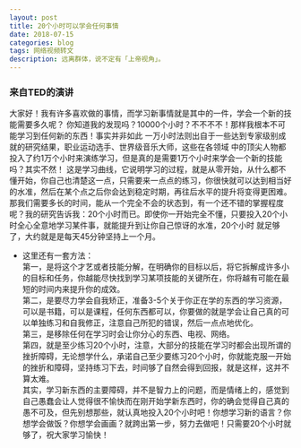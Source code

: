 ```yaml
---
layout: post
title: 20个小时可以学会任何事情
date: 2018-07-15
categories: blog
tags: 网络视频转文
description: 远离群体，说不定有「上帝视角」。
---
```


### 来自TED的演讲
大家好！我有许多喜欢做的事情，而学习新事情就是其中的一件，学会一个新的技能需要多久呢？
你知道我的发现吗？10000个小时？不不不不！那样我根本不可能学习到任何新的东西！事实并非如此
一万小时法则出自于一些达到专家级别成就的研究结果，职业运动选手、世界级音乐大师，这些在各领域
中的顶尖人物都投入了约1万个小时来演练学习，但是真的是需要1万个小时来学会一个新的技能吗？其实不然！
这是学习曲线，它说明学习的过程，就是从零开始，从什么都不懂开始，你自己也清楚这一点，只需要来一点点的练习，你很快就可以达到相当好的水准，然后在某个点之后你会达到稳定时期，再往后水平的提升将变得更困难。
那我们需要多长的时间，能从一个完全不会的状态到，有一个还不错的掌握程度呢？我的研究告诉我：20个小时而已。即使你一开始完全不懂，只要投入20个小时全心全意地学习某件事，就能提升到让你自己惊讶的水准，20个小时
就足够了，大约就是是每天45分钟坚持上一个月。  
- 这里还有一套方法：  
第一，是将这个才艺或者技能分解，在明确你的目标以后，将它拆解成许多小的目标和任务，你越能尽快找到学习某项技能的关键所在，你将越有可能在最短的时间内来提升你的成效。  
第二，是要尽力学会自我矫正，准备3-5个关于你正在学的东西的学习资源，可以是书籍，可以是课程，任何东西都可以，你要做的就是学会让自己真的可以单独练习和自我修正，注意自己所犯的错误，然后一点点地优化。  
第三，是移除任何在学习时会让你分心的东西、电视、网络。  
第四，就是至少练习20个小时，注意，大部分的技能在学习时都会出现所谓的挫折障碍，无论想学什么，承诺自己至少要练习20个小时，你就能克服一开始的挫折和障碍，坚持练习下去，时间够了自然会得到回报，就是这样，这并不算太难。  
其实，学习新东西的主要障碍，并不是智力上的问题，而是情绪上的，感觉到自己愚蠢会让人觉得很不愉快而在刚开始学新东西时，你的确会觉得自己真的愚不可及，但先别想那些，就认真地投入20个小时吧！你想学习新的语言？你想学会做饭？你想学会画画？就跨出第一步，努力去做吧！只需要20个小时就够了，祝大家学习愉快！
